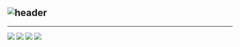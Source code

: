 ![header](https://capsule-render.vercel.app/api?type=waving&color=random&height=250&section=header&text=Itowe%20fitchecker&fontSize=90&animation=twinkling&fontColor=ffffff)
-------------------------


-------------------------
<img src="https://img.shields.io/badge/python-%233776AB.svg?&style=for-the-badge&logo=python&logoColor=white" /> <img src="https://img.shields.io/badge/flutter-%2302569B.svg?&style=for-the-badge&logo=flutter&logoColor=white" /> <img src="https://img.shields.io/badge/firebase-%23FFCA28.svg?&style=for-the-badge&logo=firebase&logoColor=black" /> <img src="https://img.shields.io/badge/kotlin-%230095D5.svg?&style=for-the-badge&logo=kotlin&logoColor=white" />



<!--

**Here are some ideas to get you started:**

🙋‍♀️ A short introduction - what is your organization all about?
🌈 Contribution guidelines - how can the community get involved?
👩‍💻 Useful resources - where can the community find your docs? Is there anything else the community should know?
🍿 Fun facts - what does your team eat for breakfast?
🧙 Remember, you can do mighty things with the power of [Markdown](https://docs.github.com/github/writing-on-github/getting-started-with-writing-and-formatting-on-github/basic-writing-and-formatting-syntax)
-->
